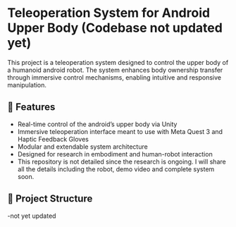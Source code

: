 # Teleoperation System for Android Upper Body (Codebase not updated yet)

This project is a teleoperation system designed to control the upper body of a humanoid android robot. The system enhances body ownership transfer through immersive control mechanisms, enabling intuitive and responsive manipulation.

## 🔧 Features

- Real-time control of the android’s upper body via Unity
- Immersive teleoperation interface meant to use with Meta Quest 3 and Haptic Feedback Gloves
- Modular and extendable system architecture
- Designed for research in embodiment and human-robot interaction
- This repository is not detailed since the research is ongoing. I will share all the details including the robot, demo video and complete system soon.

## 📁 Project Structure

-not yet updated


